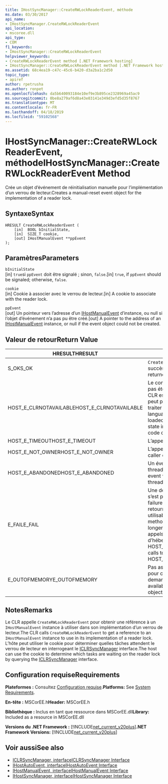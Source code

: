 ```yaml
---
title: IHostSyncManager::CreateRWLockReaderEvent, méthode
ms.date: 03/30/2017
api_name:
- IHostSyncManager.CreateRWLockReaderEvent
api_location:
- mscoree.dll
api_type:
- COM
f1_keywords:
- IHostSyncManager::CreateRWLockReaderEvent
helpviewer_keywords:
- CreateRWLockReaderEvent method [.NET Framework hosting]
- IHostSyncManager::CreateRWLockReaderEvent method [.NET Framework hosting]
ms.assetid: 68c4ea19-c47c-45c6-b420-d3a2ba1c2d50
topic_type:
- apiref
author: rpetrusha
ms.author: ronpet
ms.openlocfilehash: da5b640093184e10ef9e3b895ce2328969a45ac9
ms.sourcegitcommit: 0be8a279af6d8a43e03141e349d3efd5d35f8767
ms.translationtype: MT
ms.contentlocale: fr-FR
ms.lasthandoff: 04/18/2019
ms.locfileid: "59102568"
---
```

# <a name="ihostsyncmanagercreaterwlockreaderevent-method"></a><span data-ttu-id="28706-102">IHostSyncManager::CreateRWLockReaderEvent, méthode</span><span class="sxs-lookup"><span data-stu-id="28706-102">IHostSyncManager::CreateRWLockReaderEvent Method</span></span>
<span data-ttu-id="28706-103">Crée un objet d’événement de réinitialisation manuelle pour l’implémentation d’un verrou de lecteur.</span><span class="sxs-lookup"><span data-stu-id="28706-103">Creates a manual-reset event object for the implementation of a reader lock.</span></span>  
  
## <a name="syntax"></a><span data-ttu-id="28706-104">Syntaxe</span><span class="sxs-lookup"><span data-stu-id="28706-104">Syntax</span></span>  
  
```  
HRESULT CreateRWLockReaderEvent (  
    [in]  BOOL bInitialState,  
    [in]  SIZE_T cookie,  
    [out] IHostManualEvent **ppEvent  
);  
```  
  
## <a name="parameters"></a><span data-ttu-id="28706-105">Paramètres</span><span class="sxs-lookup"><span data-stu-id="28706-105">Parameters</span></span>  
 `bInitialState`  
 <span data-ttu-id="28706-106">[in] `true`si `ppEvent` doit être signalé ; sinon, `false`.</span><span class="sxs-lookup"><span data-stu-id="28706-106">[in] `true`, if `ppEvent` should be signaled; otherwise, `false`.</span></span>  
  
 `cookie`  
 <span data-ttu-id="28706-107">[in] Cookie à associer avec le verrou de lecteur.</span><span class="sxs-lookup"><span data-stu-id="28706-107">[in] A cookie to associate with the reader lock.</span></span>  
  
 `ppEvent`  
 <span data-ttu-id="28706-108">[out] Un pointeur vers l’adresse d’un [IHostManualEvent](../../../../docs/framework/unmanaged-api/hosting/ihostmanualevent-interface.md) d’instance, ou null si l’objet d’événement n’a pas pu être créé.</span><span class="sxs-lookup"><span data-stu-id="28706-108">[out] A pointer to the address of an [IHostManualEvent](../../../../docs/framework/unmanaged-api/hosting/ihostmanualevent-interface.md) instance, or null if the event object could not be created.</span></span>  
  
## <a name="return-value"></a><span data-ttu-id="28706-109">Valeur de retour</span><span class="sxs-lookup"><span data-stu-id="28706-109">Return Value</span></span>  
  
|<span data-ttu-id="28706-110">HRESULT</span><span class="sxs-lookup"><span data-stu-id="28706-110">HRESULT</span></span>|<span data-ttu-id="28706-111">Description</span><span class="sxs-lookup"><span data-stu-id="28706-111">Description</span></span>|  
|-------------|-----------------|  
|<span data-ttu-id="28706-112">S_OK</span><span class="sxs-lookup"><span data-stu-id="28706-112">S_OK</span></span>|<span data-ttu-id="28706-113">`CreateRWLockReaderEvent` retourné avec succès.</span><span class="sxs-lookup"><span data-stu-id="28706-113">`CreateRWLockReaderEvent` returned successfully.</span></span>|  
|<span data-ttu-id="28706-114">HOST_E_CLRNOTAVAILABLE</span><span class="sxs-lookup"><span data-stu-id="28706-114">HOST_E_CLRNOTAVAILABLE</span></span>|<span data-ttu-id="28706-115">Le common language runtime (CLR) n’a pas été chargé dans un processus ou le CLR est dans un état dans lequel il ne peut pas exécuter le code managé ou traiter l’appel avec succès.</span><span class="sxs-lookup"><span data-stu-id="28706-115">The common language runtime (CLR) has not been loaded into a process, or the CLR is in a state in which it cannot run managed code or process the call successfully.</span></span>|  
|<span data-ttu-id="28706-116">HOST_E_TIMEOUT</span><span class="sxs-lookup"><span data-stu-id="28706-116">HOST_E_TIMEOUT</span></span>|<span data-ttu-id="28706-117">L’appel a expiré.</span><span class="sxs-lookup"><span data-stu-id="28706-117">The call timed out.</span></span>|  
|<span data-ttu-id="28706-118">HOST_E_NOT_OWNER</span><span class="sxs-lookup"><span data-stu-id="28706-118">HOST_E_NOT_OWNER</span></span>|<span data-ttu-id="28706-119">L’appelant ne possède pas le verrou.</span><span class="sxs-lookup"><span data-stu-id="28706-119">The caller does not own the lock.</span></span>|  
|<span data-ttu-id="28706-120">HOST_E_ABANDONED</span><span class="sxs-lookup"><span data-stu-id="28706-120">HOST_E_ABANDONED</span></span>|<span data-ttu-id="28706-121">Un événement a été annulé alors qu’un thread bloqué ou Fibre l’attendait.</span><span class="sxs-lookup"><span data-stu-id="28706-121">An event was canceled while a blocked thread or fiber was waiting on it.</span></span>|  
|<span data-ttu-id="28706-122">E_FAIL</span><span class="sxs-lookup"><span data-stu-id="28706-122">E_FAIL</span></span>|<span data-ttu-id="28706-123">Une défaillance catastrophique inconnue s’est produite.</span><span class="sxs-lookup"><span data-stu-id="28706-123">An unknown catastrophic failure occurred.</span></span> <span data-ttu-id="28706-124">Lorsqu’une méthode retourne E_FAIL, le CLR n’est plus utilisable au sein du processus.</span><span class="sxs-lookup"><span data-stu-id="28706-124">When a method returns E_FAIL, the CLR is no longer usable within the process.</span></span> <span data-ttu-id="28706-125">Les appels suivants aux méthodes d’hébergement retournent HOST_E_CLRNOTAVAILABLE.</span><span class="sxs-lookup"><span data-stu-id="28706-125">Subsequent calls to hosting methods return HOST_E_CLRNOTAVAILABLE.</span></span>|  
|<span data-ttu-id="28706-126">E_OUTOFMEMORY</span><span class="sxs-lookup"><span data-stu-id="28706-126">E_OUTOFMEMORY</span></span>|<span data-ttu-id="28706-127">Pas assez de mémoire n’était disponible pour créer l’objet événement demandé.</span><span class="sxs-lookup"><span data-stu-id="28706-127">Not enough memory was available to create the requested event object.</span></span>|  
  
## <a name="remarks"></a><span data-ttu-id="28706-128">Notes</span><span class="sxs-lookup"><span data-stu-id="28706-128">Remarks</span></span>  
 <span data-ttu-id="28706-129">Le CLR appelle `CreateRWLockReaderEvent` pour obtenir une référence à un `IHostManualEvent` instance à utiliser dans son implémentation d’un verrou de lecteur.</span><span class="sxs-lookup"><span data-stu-id="28706-129">The CLR calls `CreateRWLockReaderEvent` to get a reference to an `IHostManualEvent` instance to use in its implementation of a reader lock.</span></span> <span data-ttu-id="28706-130">L’hôte peut utiliser le cookie pour déterminer quelles tâches attendent le verrou de lecteur en interrogeant le [ICLRSyncManager](../../../../docs/framework/unmanaged-api/hosting/iclrsyncmanager-interface.md) interface.</span><span class="sxs-lookup"><span data-stu-id="28706-130">The host can use the cookie to determine which tasks are waiting on the reader lock by querying the [ICLRSyncManager](../../../../docs/framework/unmanaged-api/hosting/iclrsyncmanager-interface.md) interface.</span></span>  
  
## <a name="requirements"></a><span data-ttu-id="28706-131">Configuration requise</span><span class="sxs-lookup"><span data-stu-id="28706-131">Requirements</span></span>  
 <span data-ttu-id="28706-132">**Plateformes :** Consultez [Configuration requise](../../../../docs/framework/get-started/system-requirements.md).</span><span class="sxs-lookup"><span data-stu-id="28706-132">**Platforms:** See [System Requirements](../../../../docs/framework/get-started/system-requirements.md).</span></span>  
  
 <span data-ttu-id="28706-133">**En-tête :** MSCorEE.h</span><span class="sxs-lookup"><span data-stu-id="28706-133">**Header:** MSCorEE.h</span></span>  
  
 <span data-ttu-id="28706-134">**Bibliothèque :** Inclus en tant que ressource dans MSCorEE.dll</span><span class="sxs-lookup"><span data-stu-id="28706-134">**Library:** Included as a resource in MSCorEE.dll</span></span>  
  
 <span data-ttu-id="28706-135">**Versions du .NET Framework :** [!INCLUDE[net_current_v20plus](../../../../includes/net-current-v20plus-md.md)]</span><span class="sxs-lookup"><span data-stu-id="28706-135">**.NET Framework Versions:** [!INCLUDE[net_current_v20plus](../../../../includes/net-current-v20plus-md.md)]</span></span>  
  
## <a name="see-also"></a><span data-ttu-id="28706-136">Voir aussi</span><span class="sxs-lookup"><span data-stu-id="28706-136">See also</span></span>

- [<span data-ttu-id="28706-137">ICLRSyncManager, interface</span><span class="sxs-lookup"><span data-stu-id="28706-137">ICLRSyncManager Interface</span></span>](../../../../docs/framework/unmanaged-api/hosting/iclrsyncmanager-interface.md)
- [<span data-ttu-id="28706-138">IHostAutoEvent, interface</span><span class="sxs-lookup"><span data-stu-id="28706-138">IHostAutoEvent Interface</span></span>](../../../../docs/framework/unmanaged-api/hosting/ihostautoevent-interface.md)
- [<span data-ttu-id="28706-139">IHostManualEvent, interface</span><span class="sxs-lookup"><span data-stu-id="28706-139">IHostManualEvent Interface</span></span>](../../../../docs/framework/unmanaged-api/hosting/ihostmanualevent-interface.md)
- [<span data-ttu-id="28706-140">IHostSyncManager, interface</span><span class="sxs-lookup"><span data-stu-id="28706-140">IHostSyncManager Interface</span></span>](../../../../docs/framework/unmanaged-api/hosting/ihostsyncmanager-interface.md)
